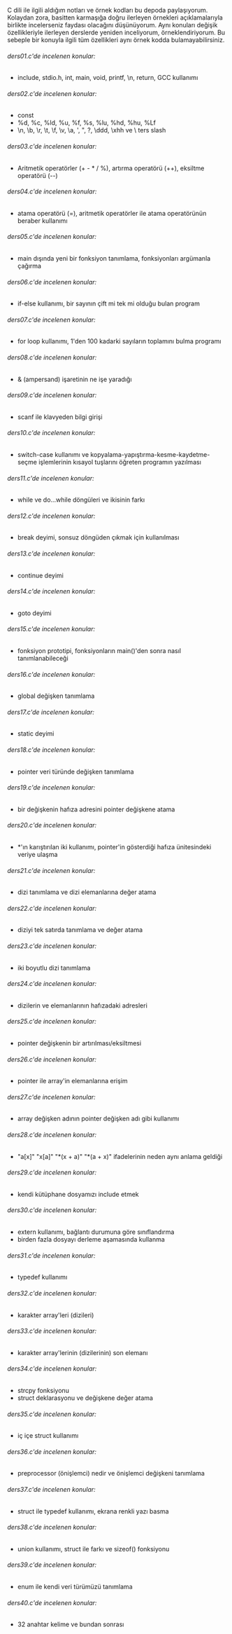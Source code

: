 C dili ile ilgili aldığım notları ve örnek kodları bu depoda paylaşıyorum.
Kolaydan zora, basitten karmaşığa doğru ilerleyen örnekleri açıklamalarıyla birlikte incelerseniz faydası olacağını düşünüyorum.
Aynı konuları değişik özellikleriyle ilerleyen derslerde yeniden inceliyorum, örneklendiriyorum. Bu sebeple bir konuyla ilgili tüm özellikleri aynı örnek kodda bulamayabilirsiniz.

###### ders01.c'de incelenen konular:

- include, stdio.h, int, main, void, printf, \n, return, GCC kullanımı

###### ders02.c'de incelenen konular:

- const
- %d, %c, %ld, %u, %f, %s, %lu, %hd, %hu, %Lf
- \n, \b, \r, \t, \f, \v, \a, \', \", \?, \ddd, \xhh ve \ ters slash

###### ders03.c'de incelenen konular:

- Aritmetik operatörler (+ - \* / %), artırma operatörü (++), eksiltme operatörü (--)

###### ders04.c'de incelenen konular:

- atama operatörü (=), aritmetik operatörler ile atama operatörünün beraber kullanımı

###### ders05.c'de incelenen konular:

- main dışında yeni bir fonksiyon tanımlama, fonksiyonları argümanla çağırma

###### ders06.c'de incelenen konular:

- if-else kullanımı, bir sayının çift mi tek mi olduğu bulan program

###### ders07.c'de incelenen konular:

- for loop kullanımı, 1'den 100 kadarki sayıların toplamını bulma programı

###### ders08.c'de incelenen konular:

- & (ampersand) işaretinin ne işe yaradığı

###### ders09.c'de incelenen konular:

- scanf ile klavyeden bilgi girişi

###### ders10.c'de incelenen konular:

- switch-case kullanımı ve kopyalama-yapıştırma-kesme-kaydetme-seçme işlemlerinin kısayol tuşlarını öğreten programın yazılması

###### ders11.c'de incelenen konular:

- while ve do...while döngüleri ve ikisinin farkı

###### ders12.c'de incelenen konular:

- break deyimi, sonsuz döngüden çıkmak için kullanılması

###### ders13.c'de incelenen konular:

- continue deyimi

###### ders14.c'de incelenen konular:

- goto deyimi

###### ders15.c'de incelenen konular:

- fonksiyon prototipi, fonksiyonların main()'den sonra nasıl tanımlanabileceği

###### ders16.c'de incelenen konular:

- global değişken tanımlama

###### ders17.c'de incelenen konular:

- static deyimi

###### ders18.c'de incelenen konular:

- pointer veri türünde değişken tanımlama

###### ders19.c'de incelenen konular:

- bir değişkenin hafıza adresini pointer değişkene atama

###### ders20.c'de incelenen konular:

- \*'ın karıştırılan iki kullanımı, pointer'in gösterdiği hafıza ünitesindeki veriye ulaşma

###### ders21.c'de incelenen konular:

- dizi tanımlama ve dizi elemanlarına değer atama

###### ders22.c'de incelenen konular:

- diziyi tek satırda tanımlama ve değer atama

###### ders23.c'de incelenen konular:

- iki boyutlu dizi tanımlama

###### ders24.c'de incelenen konular:

- dizilerin ve elemanlarının hafızadaki adresleri

###### ders25.c'de incelenen konular:

- pointer değişkenin bir artırılması/eksiltmesi

###### ders26.c'de incelenen konular:

- pointer ile array'in elemanlarına erişim

###### ders27.c'de incelenen konular:

- array değişken adının pointer değişken adı gibi kullanımı

###### ders28.c'de incelenen konular:

- "a[x]" "x[a]" "\*(x + a)" "\*(a + x)" ifadelerinin neden aynı anlama geldiği

###### ders29.c'de incelenen konular:

- kendi kütüphane dosyamızı include etmek

###### ders30.c'de incelenen konular:

- extern kullanımı, bağlantı durumuna göre sınıflandırma
- birden fazla dosyayı derleme aşamasında kullanma

###### ders31.c'de incelenen konular:

- typedef kullanımı

###### ders32.c'de incelenen konular:

- karakter array'leri (dizileri)

###### ders33.c'de incelenen konular:

- karakter array'lerinin (dizilerinin) son elemanı

###### ders34.c'de incelenen konular:

- strcpy fonksiyonu
- struct deklarasyonu ve değişkene değer atama

###### ders35.c'de incelenen konular:

- iç içe struct kullanımı

###### ders36.c'de incelenen konular:

- preprocessor (önişlemci) nedir ve önişlemci değişkeni tanımlama

###### ders37.c'de incelenen konular:

- struct ile typedef kullanımı, ekrana renkli yazı basma

###### ders38.c'de incelenen konular:

- union kullanımı, struct ile farkı ve sizeof() fonksiyonu

###### ders39.c'de incelenen konular:

- enum ile kendi veri türümüzü tanımlama

###### ders40.c'de incelenen konular:

- 32 anahtar kelime ve bundan sonrası
